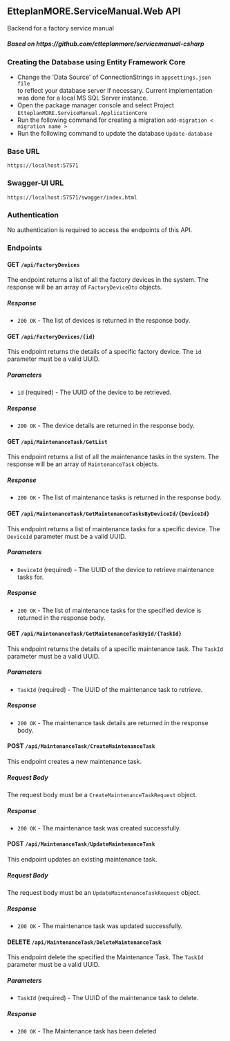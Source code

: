<div class="markdown prose w-full break-words dark:prose-invert dark">
   <h2>EtteplanMORE.ServiceManual.Web API</h2>
      <p>Backend for a factory service manual</p>
   <h5>Based on https://github.com/etteplanmore/servicemanual-csharp</h5>

  <h3> Creating the Database using Entity Framework Core</h3>
  <ul>
    <li>Change the 'Data Source' of ConnectionStrings in <code>appsettings.json file</code></li> to reflect your database server if necessary. Current implementation was done for a local MS SQL Server instance.
    <li>Open the package manager console and select Project <code>EtteplanMORE.ServiceManual.ApplicationCore</code></li>
    <li>Run the following command for creating a migration <code>add-migration < migration name > </code></li>
    <li>Run the following command to update the database <code>Update-database</code></li>
  </ul>
   <h3>Base URL</h3>
   <p><code>https://localhost:57571</code></p>
   <h3>Swagger-UI URL</h3>
   <p><code>https://localhost:57571/swagger/index.html</code></p>
   <h3>Authentication</h3>
   <p>No authentication is required to access the endpoints of this API.</p>
   
   <h3>Endpoints</h3>
   <h4>GET <code>/api/FactoryDevices</code></h4>
   <p>The endpoint returns a list of all the factory devices in the system. The response will be an array of <code>FactoryDeviceDto</code> objects.</p>
   <h5>Response</h5>
   <ul>
      <li><code>200 OK</code> - The list of devices is returned in the response body.</li>
   </ul>
   <h4>GET <code>/api/FactoryDevices/{id}</code></h4>
   <p>This endpoint returns the details of a specific factory device. The <code>id</code> parameter must be a valid UUID.</p>
   <h5>Parameters</h5>
   <ul>
      <li><code>id</code> (required) - The UUID of the device to be retrieved.</li>
   </ul>
   <h5>Response</h5>
   <ul>
      <li><code>200 OK</code> - The device details are returned in the response body.</li>
   </ul>
   <h4>GET <code>/api/MaintenanceTask/GetList</code></h4>
   <p>This endpoint returns a list of all the maintenance tasks in the system. The response will be an array of <code>MaintenanceTask</code> objects.</p>
   <h5>Response</h5>
   <ul>
      <li><code>200 OK</code> - The list of maintenance tasks is returned in the response body.</li>
   </ul>
   <h4>GET <code>/api/MaintenanceTask/GetMaintenanceTasksByDeviceId/{DeviceId}</code></h4>
   <p>This endpoint returns a list of maintenance tasks for a specific device. The <code>DeviceId</code> parameter must be a valid UUID.</p>
   <h5>Parameters</h5>
   <ul>
      <li><code>DeviceId</code> (required) - The UUID of the device to retrieve maintenance tasks for.</li>
   </ul>
   <h5>Response</h5>
   <ul>
      <li><code>200 OK</code> - The list of maintenance tasks for the specified device is returned in the response body.</li>
   </ul>
   <h4>GET <code>/api/MaintenanceTask/GetMaintenanceTaskById/{TaskId}</code></h4>
   <p>This endpoint returns the details of a specific maintenance task. The <code>TaskId</code> parameter must be a valid UUID.</p>
   <h5>Parameters</h5>
   <ul>
      <li><code>TaskId</code> (required) - The UUID of the maintenance task to retrieve.</li>
   </ul>
   <h5>Response</h5>
   <ul>
      <li><code>200 OK</code> - The maintenance task details are returned in the response body.</li>
   </ul>
   <h4>POST <code>/api/MaintenanceTask/CreateMaintenanceTask</code></h4>
   <p>This endpoint creates a new maintenance task.</p>
   <h5>Request Body</h5>
   <p>The request body must be a <code>CreateMaintenanceTaskRequest</code> object.</p>
   <h5>Response</h5>
   <ul>
      <li><code>200 OK</code> - The maintenance task was created successfully.</li>
   </ul>
   <h4>POST <code>/api/MaintenanceTask/UpdateMaintenanceTask</code></h4>
   <p>This endpoint updates an existing maintenance task.</p>
   <h5>Request Body</h5>
   <p>The request body must be an <code>UpdateMaintenanceTaskRequest</code> object.</p>
   <h5>Response</h5>
   <ul>
      <li><code>200 OK</code> - The maintenance task was updated successfully.</li>
   </ul>
   <h4>DELETE <code>/api/MaintenanceTask/DeleteMaintenanceTask</code></h4>
   <p>This endpoint delete the specified the Maintenance Task. The <code>TaskId</code> parameter must be a valid UUID.</p>
   <h5>Parameters</h5>
   <ul>
      <li><code>TaskId</code> (required) - The UUID of the maintenance task to delete.</li>
   </ul>
   <h5>Response</h5>
   <ul>
      <li><code>200 OK</code> - The Maintenance task has been deleted</li>
   </ul>
</div>
